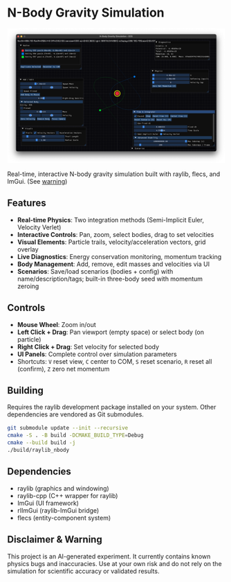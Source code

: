 # N-Body Gravity Simulation
![Screenshot](screenshot.png)

Real-time, interactive N-body gravity simulation built with raylib, flecs, and ImGui. (See [warning](#disclaimer--warning))
## Features
- **Real-time Physics**: Two integration methods (Semi-Implicit Euler, Velocity Verlet)
- **Interactive Controls**: Pan, zoom, select bodies, drag to set velocities
- **Visual Elements**: Particle trails, velocity/acceleration vectors, grid overlay
- **Live Diagnostics**: Energy conservation monitoring, momentum tracking
- **Body Management**: Add, remove, edit masses and velocities via UI
- **Scenarios**: Save/load scenarios (bodies + config) with name/description/tags; built-in three-body seed with momentum zeroing

## Controls

- **Mouse Wheel**: Zoom in/out
- **Left Click + Drag**: Pan viewport (empty space) or select body (on particle)
- **Right Click + Drag**: Set velocity for selected body
- **UI Panels**: Complete control over simulation parameters
 - Shortcuts: `V` reset view, `C` center to COM, `S` reset scenario, `R` reset all (confirm), `Z` zero net momentum

## Building

Requires the raylib development package installed on your system. Other dependencies are
vendored as Git submodules.

```bash
git submodule update --init --recursive
cmake -S . -B build -DCMAKE_BUILD_TYPE=Debug
cmake --build build -j
./build/raylib_nbody
```

## Dependencies

- raylib (graphics and windowing)
- raylib-cpp (C++ wrapper for raylib)
- ImGui (UI framework)
- rlImGui (raylib-ImGui bridge)
- flecs (entity-component system)

## Disclaimer & Warning

This project is an AI-generated experiment. It currently contains known physics bugs and inaccuracies. Use at your own risk and do not rely on the simulation for scientific accuracy or validated results.
